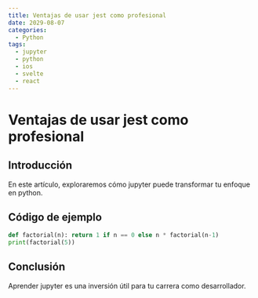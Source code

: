 ```yaml
---
title: Ventajas de usar jest como profesional
date: 2029-08-07
categories:
  - Python
tags:
  - jupyter
  - python
  - ios
  - svelte
  - react
---
```


# Ventajas de usar jest como profesional

## Introducción

En este artículo, exploraremos cómo jupyter puede transformar tu enfoque en python.

## Código de ejemplo

```python
def factorial(n): return 1 if n == 0 else n * factorial(n-1)
print(factorial(5))
```

## Conclusión

Aprender jupyter es una inversión útil para tu carrera como desarrollador.